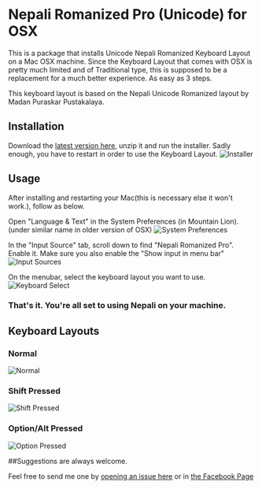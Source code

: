 # Nepali Romanized Pro (Unicode) for OSX


This is a package that installs Unicode Nepali Romanized Keyboard Layout on a Mac OSX machine. Since the Keyboard Layout that comes with OSX is pretty much limited and of Traditional type, this is supposed to be a replacement for a much better experience. As easy as 3 steps.

This keyboard layout is based on the Nepali Unicode Romanized layout by Madan Puraskar Pustakalaya.


## Installation

Download the [latest version here](https://github.com/downloads/suvash/nepali-romanized-pro/Nepali-Romanized-Pro_1.1.zip), unzip it and run the installer. Sadly enough, you have to restart in order to use the Keyboard Layout.
![Installer](https://github.com/suvash/nepali-romanized-pro/raw/master/images/readme/installer.png)


## Usage

After installing and restarting your Mac(this is necessary else it won't work.), follow as below.

Open "Language & Text" in the System Preferences (in Mountain Lion). (under similar name in older version of OSX)
![System Preferences](https://github.com/suvash/nepali-romanized-pro/raw/master/images/readme/system_prefs.png)

In the "Input Source" tab, scroll down to find "Nepali Romanized Pro". Enable it. Make sure you also enable the "Show input in menu bar"
![Input Sources](https://github.com/suvash/nepali-romanized-pro/raw/master/images/readme/input_sources.png)

On the menubar, select the keyboard layout you want to use.
![Keyboard Select](https://github.com/suvash/nepali-romanized-pro/raw/master/images/readme/keyboard-select.png)

### That's it. You're all set to using Nepali on your machine.

## Keyboard Layouts

### Normal
![Normal](https://github.com/suvash/nepali-romanized-pro/raw/master/images/readme/normal.png)

### Shift Pressed
![Shift Pressed](https://github.com/suvash/nepali-romanized-pro/raw/master/images/readme/shift-pressed.png)

### Option/Alt Pressed
![Option Pressed](https://github.com/suvash/nepali-romanized-pro/raw/master/images/readme/option-pressed.png)


##Suggestions are always welcome.

Feel free to send me one by [opening an issue here](https://github.com/suvash/nepali-romanized-pro/issues) or in [the Facebook Page](https://www.facebook.com/pages/Nepali-Romanized-Pro-for-OSX/424938580892062)